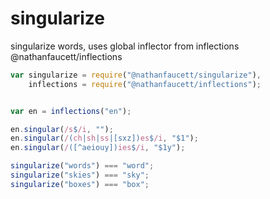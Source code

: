 singularize
=======

singularize words, uses global inflector from inflections @nathanfaucett/inflections

```javascript
var singularize = require("@nathanfaucett/singularize"),
    inflections = require("@nathanfaucett/inflections");


var en = inflections("en");

en.singular(/s$/i, "");
en.singular(/(ch|sh|ss|[sxz])es$/i, "$1");
en.singular(/([^aeiouy])ies$/i, "$1y");

singularize("words") === "word";
singularize("skies") === "sky";
singularize("boxes") === "box";
```
